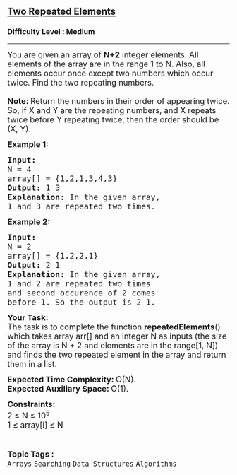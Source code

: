 <h2><a href="https://www.geeksforgeeks.org/problems/two-repeated-elements-1587115621/1?page=1&category=Arrays&sortBy=submissions">Two Repeated Elements</a></h2><h3>Difficulty Level : Medium</h3><hr><div class="problems_problem_content__Xm_eO"><p><span style="font-size: 18px;">You are given an array of <strong>N+2</strong> integer elements. All elements of the array are in the range 1 to N. Also,&nbsp;all elements occur once except two numbers which occur twice. Find the two repeating numbers.<br><br><strong>Note: </strong>Return the numbers in their order of appearing twice. So, if X and Y are the repeating numbers, and X repeats twice before Y repeating twice, then the order should be (X, Y).</span></p>
<p><span style="font-size: 18px;"><strong>Example 1:</strong></span></p>
<pre><span style="font-size: 18px;"><strong>Input:
</strong>N = 4
array[] = {1,2,1,3,4,3}
<strong>Output: </strong>1 3<strong>
Explanation: </strong>In the given array, 
1 and 3 are repeated two times.</span></pre>
<p><span style="font-size: 18px;"><strong>Example 2:</strong></span></p>
<pre><span style="font-size: 18px;"><strong>Input:
</strong>N = 2
array[] = {1,2,2,1}
<strong>Output: </strong>2 1<strong>
Explanation: </strong>In the given array,
1 and 2 are repeated two times 
and second occurence of 2 comes 
before 1. So the output is 2 1.</span>
</pre>
<p><span style="font-size: 18px;"><strong>Your Task:</strong><br>The task is to complete the function <strong>repeatedElements</strong>() which takes array arr[] and an integer N as inputs (the size of the array is N + 2 and elements are in the range[1, N]) and&nbsp;finds the two repeated element in the array and return them in a list.</span></p>
<p><span style="font-size: 18px;"><strong>Expected Time Complexity:&nbsp;</strong>O(N).<br><strong>Expected Auxiliary Space:&nbsp;</strong>O(1).&nbsp;</span></p>
<p><span style="font-size: 18px;"><strong>Constraints: </strong><br>2 ≤ N ≤ 10<sup>5</sup><br>1 ≤ array[i] ≤ N</span></p></div><br><p><span style=font-size:18px><strong>Topic Tags : </strong><br><code>Arrays</code>&nbsp;<code>Searching</code>&nbsp;<code>Data Structures</code>&nbsp;<code>Algorithms</code>&nbsp;